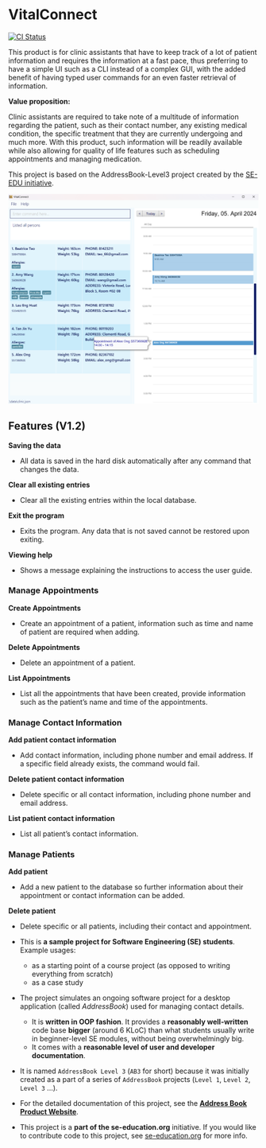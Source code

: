 # VitalConnect

[![CI Status](https://github.com/AY2324S2-CS2103T-W08-2/tp/workflows/Java%20CI/badge.svg)](https://github.com/AY2324S2-CS2103T-W08-2/tp/actions)

This product is for clinic assistants that have to keep track of a lot of patient information and requires 
the information at a fast pace, thus preferring to have a simple UI such as a CLI instead of a complex GUI, 
with the added benefit of having typed user commands for an even faster retrieval of information.

__Value proposition:__

Clinic assistants are required to take note of a multitude of information regarding the patient, 
such as their contact number, any existing medical condition, the specific treatment that they are currently undergoing and much more. 
With this product, such information will be readily available while also allowing for quality of life features such as scheduling 
appointments and managing medication.

This project is based on the AddressBook-Level3 project created by the [SE-EDU initiative](https://se-education.org).

![Ui](docs/images/Ui.png)

## Features (V1.2)
__Saving the data__

* All data is saved in the hard disk automatically after any command that changes the data.

__Clear all existing entries__

* Clear all the existing entries within the local database.


__Exit the program__

* Exits the program. Any data that is not saved cannot be restored upon exiting.

__Viewing help__

* Shows a message explaining the instructions to access the user guide.

### Manage Appointments

__Create Appointments__

* Create an appointment of a patient, information such as time and name of patient are required when adding.


__Delete Appointments__

* Delete an appointment of a patient.

__List Appointments__

* List all the appointments that have been created, provide information such as the patient’s name and time of the appointments.

### Manage Contact Information

__Add patient contact information__

* Add contact information, including phone number and email address. If a specific field already exists, the command would fail.

__Delete patient contact information__

* Delete specific or all contact information, including phone number and email address.

__List patient contact information__

* List all patient’s contact information.

### Manage Patients
__Add patient__

* Add a new patient to the database so further information about their appointment or contact information can be added.

__Delete patient__

* Delete specific or all patients, including their contact and appointment.










* This is **a sample project for Software Engineering (SE) students**.<br>
  Example usages:
  * as a starting point of a course project (as opposed to writing everything from scratch)
  * as a case study
* The project simulates an ongoing software project for a desktop application (called _AddressBook_) used for managing contact details.
  * It is **written in OOP fashion**. It provides a **reasonably well-written** code base **bigger** (around 6 KLoC) than what students usually write in beginner-level SE modules, without being overwhelmingly big.
  * It comes with a **reasonable level of user and developer documentation**.
* It is named `AddressBook Level 3` (`AB3` for short) because it was initially created as a part of a series of `AddressBook` projects (`Level 1`, `Level 2`, `Level 3` ...).
* For the detailed documentation of this project, see the **[Address Book Product Website](https://se-education.org/addressbook-level3)**.
* This project is a **part of the se-education.org** initiative. If you would like to contribute code to this project, see [se-education.org](https://se-education.org#https://se-education.org/#contributing) for more info.


